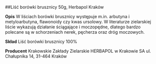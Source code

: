 ##Liść borówki brusznicy 50g, Herbapol Kraków

**Opis** W liściach borówki brusznicy występuje m.in. arbutyna i metyloarbutyna, flawonoidy czy kwas ursolowy. W literaturze zielarskiej liście wykazują działanie ściągające i moczopędne, dlatego bardzo polecane są w schorzeniach nerek, pęcherza oraz dróg moczowych. 

**Skład** Liść borówki brusznicy 100%

**Producent** Krakowskie Zakłady Zielarskie HERBAPOL w Krakowie SA
ul. Chałupnika 14, 31-464 Kraków
